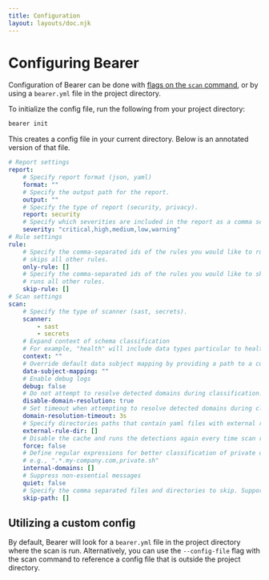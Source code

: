 ```yaml
---
title: Configuration
layout: layouts/doc.njk
---
```


# Configuring Bearer

Configuration of Bearer can be done with [flags on the `scan` command](/reference/commands/#scan), or by using a `bearer.yml` file in the project directory.

To initialize the config file, run the following from your project directory:

```bash
bearer init
```

This creates a config file in your current directory. Below is an annotated version of that file.

```yml
# Report settings
report:
    # Specify report format (json, yaml)
    format: ""
    # Specify the output path for the report.
    output: ""
    # Specify the type of report (security, privacy). 
    report: security
    # Specify which severities are included in the report as a comma separated string
    severity: "critical,high,medium,low,warning"
# Rule settings
rule:
    # Specify the comma-separated ids of the rules you would like to run; 
    # skips all other rules.
    only-rule: []
    # Specify the comma-separated ids of the rules you would like to skip; 
    # runs all other rules.
    skip-rule: []
# Scan settings
scan:
    # Specify the type of scanner (sast, secrets). 
    scanner:
        - sast
        - secrets
    # Expand context of schema classification 
    # For example, "health" will include data types particular to health
    context: ""
    # Override default data subject mapping by providing a path to a custom mapping JSON file
    data-subject-mapping: ""
    # Enable debug logs
    debug: false
    # Do not attempt to resolve detected domains during classification.
    disable-domain-resolution: true
    # Set timeout when attempting to resolve detected domains during classification.
    domain-resolution-timeout: 3s
    # Specify directories paths that contain yaml files with external rules configuration.
    external-rule-dir: []
    # Disable the cache and runs the detections again every time scan runs.
    force: false
    # Define regular expressions for better classification of private or unreachable domains
    # e.g., ".*.my-company.com,private.sh"
    internal-domains: []
    # Suppress non-essential messages
    quiet: false
    # Specify the comma separated files and directories to skip. Supports * syntax.
    skip-path: []
```

## Utilizing a custom config

By default, Bearer will look for a `bearer.yml` file in the project directory where the scan is run. Alternatively, you can use the `--config-file` flag with the scan command to reference a config file that is outside the project directory.